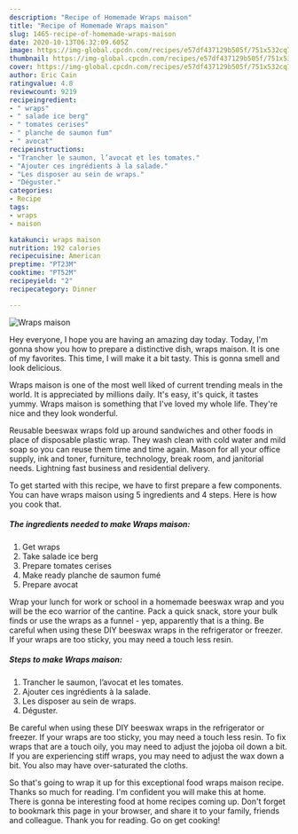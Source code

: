 ```yaml
---
description: "Recipe of Homemade Wraps maison"
title: "Recipe of Homemade Wraps maison"
slug: 1465-recipe-of-homemade-wraps-maison
date: 2020-10-13T06:32:09.605Z
image: https://img-global.cpcdn.com/recipes/e57df437129b505f/751x532cq70/wraps-maison-photo-principale-de-la-recette.jpg
thumbnail: https://img-global.cpcdn.com/recipes/e57df437129b505f/751x532cq70/wraps-maison-photo-principale-de-la-recette.jpg
cover: https://img-global.cpcdn.com/recipes/e57df437129b505f/751x532cq70/wraps-maison-photo-principale-de-la-recette.jpg
author: Eric Cain
ratingvalue: 4.8
reviewcount: 9219
recipeingredient:
- " wraps"
- " salade ice berg"
- " tomates cerises"
- " planche de saumon fum"
- " avocat"
recipeinstructions:
- "Trancher le saumon, l’avocat et les tomates."
- "Ajouter ces ingrédients à la salade."
- "Les disposer au sein de wraps."
- "Déguster."
categories:
- Recipe
tags:
- wraps
- maison

katakunci: wraps maison 
nutrition: 192 calories
recipecuisine: American
preptime: "PT23M"
cooktime: "PT52M"
recipeyield: "2"
recipecategory: Dinner

---
```



![Wraps maison](https://img-global.cpcdn.com/recipes/e57df437129b505f/751x532cq70/wraps-maison-photo-principale-de-la-recette.jpg)

Hey everyone, I hope you are having an amazing day today. Today, I'm gonna show you how to prepare a distinctive dish, wraps maison. It is one of my favorites. This time, I will make it a bit tasty. This is gonna smell and look delicious.

Wraps maison is one of the most well liked of current trending meals in the world. It is appreciated by millions daily. It's easy, it's quick, it tastes yummy. Wraps maison is something that I've loved my whole life. They're nice and they look wonderful.

Reusable beeswax wraps fold up around sandwiches and other foods in place of disposable plastic wrap. They wash clean with cold water and mild soap so you can reuse them time and time again. Mason for all your office supply, ink and toner, furniture, technology, break room, and janitorial needs. Lightning fast business and residential delivery.


To get started with this recipe, we have to first prepare a few components. You can have wraps maison using 5 ingredients and 4 steps. Here is how you cook that.

<!--inarticleads1-->

##### The ingredients needed to make Wraps maison:

1. Get  wraps
1. Take  salade ice berg
1. Prepare  tomates cerises
1. Make ready  planche de saumon fumé
1. Prepare  avocat


Wrap your lunch for work or school in a homemade beeswax wrap and you will be the eco warrior of the cantine. Pack a quick snack, store your bulk finds or use the wraps as a funnel - yep, apparently that is a thing. Be careful when using these DIY beeswax wraps in the refrigerator or freezer. If your wraps are too sticky, you may need a touch less resin. 

<!--inarticleads2-->

##### Steps to make Wraps maison:

1. Trancher le saumon, l’avocat et les tomates.
1. Ajouter ces ingrédients à la salade.
1. Les disposer au sein de wraps.
1. Déguster.


Be careful when using these DIY beeswax wraps in the refrigerator or freezer. If your wraps are too sticky, you may need a touch less resin. To fix wraps that are a touch oily, you may need to adjust the jojoba oil down a bit. If you are experiencing stiff wraps, you may need to adjust the wax down a bit. You also may have over-saturated the cloths. 

So that's going to wrap it up for this exceptional food wraps maison recipe. Thanks so much for reading. I'm confident you will make this at home. There is gonna be interesting food at home recipes coming up. Don't forget to bookmark this page in your browser, and share it to your family, friends and colleague. Thank you for reading. Go on get cooking!
